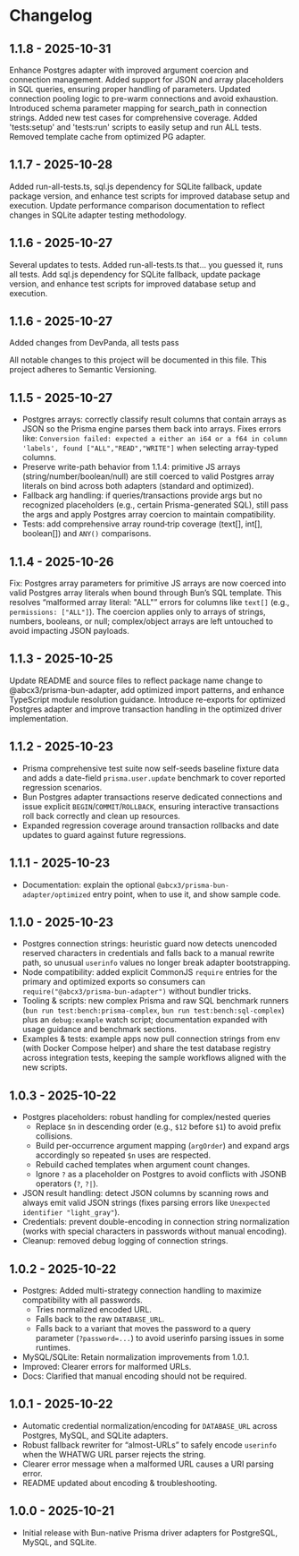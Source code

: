 Changelog
=========

1.1.8 - 2025-10-31
-------------------

Enhance Postgres adapter with improved argument coercion and connection management. Added support for JSON and array placeholders in SQL queries, ensuring proper handling of parameters. Updated connection pooling logic to pre-warm connections and avoid exhaustion. Introduced schema parameter mapping for search_path in connection strings. Added new test cases for comprehensive coverage. Added 'tests:setup' and 'tests:run' scripts to easily setup and run ALL tests.
Removed template cache from optimized PG adapter.

1.1.7 - 2025-10-28
-------------------
Added run-all-tests.ts,  sql.js dependency for SQLite fallback, update package version, and enhance test scripts for improved database setup and execution. Update performance comparison documentation to reflect changes in SQLite adapter testing methodology.

1.1.6 - 2025-10-27
-------------------
Several updates to tests.
Added run-all-tests.ts that... you guessed it, runs all tests.
Add sql.js dependency for SQLite fallback, update package version, and enhance test scripts for improved database setup and execution. 


1.1.6 - 2025-10-27
-------------------
Added changes from DevPanda, all tests pass


All notable changes to this project will be documented in this file.
This project adheres to Semantic Versioning.

1.1.5 - 2025-10-27
-------------------

- Postgres arrays: correctly classify result columns that contain arrays as JSON so the Prisma engine parses them back into arrays. Fixes errors like:
  `Conversion failed: expected a either an i64 or a f64 in column 'labels', found ["ALL","READ","WRITE"]` when selecting array-typed columns.
- Preserve write-path behavior from 1.1.4: primitive JS arrays (string/number/boolean/null) are still coerced to valid Postgres array literals on bind across both adapters (standard and optimized).
- Fallback arg handling: if queries/transactions provide args but no recognized placeholders (e.g., certain Prisma-generated SQL), still pass the args and apply Postgres array coercion to maintain compatibility.
- Tests: add comprehensive array round‑trip coverage (text[], int[], boolean[]) and `ANY()` comparisons.

1.1.4 - 2025-10-26
-------------------

Fix: Postgres array parameters for primitive JS arrays are now coerced into valid Postgres array literals when bound through Bun’s SQL template. This resolves “malformed array literal: "ALL"” errors for columns like `text[]` (e.g., `permissions: ["ALL"]`). The coercion applies only to arrays of strings, numbers, booleans, or null; complex/object arrays are left untouched to avoid impacting JSON payloads.

1.1.3 - 2025-10-25
-------------------

Update README and source files to reflect package name change to @abcx3/prisma-bun-adapter, add optimized import patterns, and enhance TypeScript module resolution guidance. Introduce re-exports for optimized Postgres adapter and improve transaction handling in the optimized driver implementation.

1.1.2 - 2025-10-23
-------------------

- Prisma comprehensive test suite now self-seeds baseline fixture data and adds a date-field `prisma.user.update` benchmark to cover reported regression scenarios.
- Bun Postgres adapter transactions reserve dedicated connections and issue explicit `BEGIN`/`COMMIT`/`ROLLBACK`, ensuring interactive transactions roll back correctly and clean up resources.
- Expanded regression coverage around transaction rollbacks and date updates to guard against future regressions.

1.1.1 - 2025-10-23
-------------------

- Documentation: explain the optional `@abcx3/prisma-bun-adapter/optimized` entry point, when to use it, and show sample code.

1.1.0 - 2025-10-23
-------------------

- Postgres connection strings: heuristic guard now detects unencoded reserved characters in credentials and falls back to a manual rewrite path, so unusual `userinfo` values no longer break adapter bootstrapping.
- Node compatibility: added explicit CommonJS `require` entries for the primary and optimized exports so consumers can `require("@abcx3/prisma-bun-adapter")` without bundler tricks.
- Tooling & scripts: new complex Prisma and raw SQL benchmark runners (`bun run test:bench:prisma-complex`, `bun run test:bench:sql-complex`) plus an `debug:example` watch script; documentation expanded with usage guidance and benchmark sections.
- Examples & tests: example apps now pull connection strings from env (with Docker Compose helper) and share the test database registry across integration tests, keeping the sample workflows aligned with the new scripts.

1.0.3 - 2025-10-22
-------------------

- Postgres placeholders: robust handling for complex/nested queries
  - Replace `$n` in descending order (e.g., `$12` before `$1`) to avoid prefix collisions.
  - Build per-occurrence argument mapping (`argOrder`) and expand args accordingly so repeated `$n` uses are respected.
  - Rebuild cached templates when argument count changes.
  - Ignore `?` as a placeholder on Postgres to avoid conflicts with JSONB operators (`?`, `?|`).
- JSON result handling: detect JSON columns by scanning rows and always emit valid JSON strings (fixes parsing errors like `Unexpected identifier "light_gray"`).
- Credentials: prevent double-encoding in connection string normalization (works with special characters in passwords without manual encoding).
- Cleanup: removed debug logging of connection strings.

1.0.2 - 2025-10-22
-------------------

- Postgres: Added multi-strategy connection handling to maximize compatibility with all passwords.
  - Tries normalized encoded URL.
  - Falls back to the raw `DATABASE_URL`.
  - Falls back to a variant that moves the password to a query parameter (`?password=...`) to avoid userinfo parsing issues in some runtimes.
- MySQL/SQLite: Retain normalization improvements from 1.0.1.
- Improved: Clearer errors for malformed URLs.
- Docs: Clarified that manual encoding should not be required.

1.0.1 - 2025-10-22
-------------------

- Automatic credential normalization/encoding for `DATABASE_URL` across Postgres, MySQL, and SQLite adapters.
- Robust fallback rewriter for “almost-URLs” to safely encode `userinfo` when the WHATWG URL parser rejects the string.
- Clearer error message when a malformed URL causes a URI parsing error.
- README updated about encoding & troubleshooting.

1.0.0 - 2025-10-21
-------------------

- Initial release with Bun-native Prisma driver adapters for PostgreSQL, MySQL, and SQLite.
